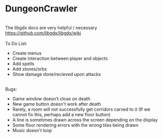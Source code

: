 # DungeonCrawler
<br>The libgdx docs are very helpful / necessary
<br>https://github.com/libgdx/libgdx/wiki
<br>
<br>To Do List:
<ul>
<li>Create menus</li>
<li>Create interaction between player and objects</li>
<li>Add spells</li>
<li>Add stones/orbs </li>
<li>Show damage done/recieved upon attacks</li>
</ul>
<br>Bugs:
<ul>
<li>Game window doesn't close on death</li>
<li>New game button doesn't work after death</li>
<li>Rarely, a room will not successfully get corridors carved to it (If we cannot fix this, perhaps add a new floor button)
<li>A line is sometimes drawn across the screen depending on the display</li>
<li>Some floor rendering errors with the wrong tiles being drawn</li>
<li>Music doesn't loop</li>
</ul>